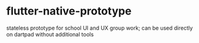 # flutter-native-prototype
stateless prototype for school UI and UX group work;
can be used directly on dartpad without additional tools
